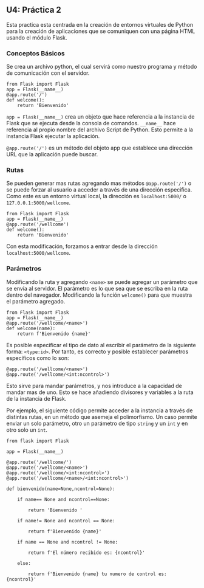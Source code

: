 ## U4: Práctica 2
Esta practica esta centrada en la creación de entornos virtuales de Python para la creación de aplicaciones que se comuniquen con una página HTML usando el módulo Flask.

### Conceptos Básicos
Se crea un archivo python, el cual servirá como nuestro programa y método de comunicación con el servidor.

    from Flask import Flask
    app = Flask(__name__)
    @app.route('/')
    def welcome():
        return 'Bienvenido'

`app = Flask(__name__)` crea un objeto que hace referencia a la instancia de Flask que se ejecuta desde la consola de comandos. `__name__` hace referencia al propio nombre del archivo Script de Python.
Esto permite a la instancia Flask ejecutar la aplicación.

`@app.route('/')` es un método del objeto app que establece una dirección URL que la aplicación puede buscar.

### Rutas
Se pueden generar mas rutas agregando mas métodos `@app.route('/')` o se puede forzar al usuario a acceder a través de una dirección especifica.
Como este es un entorno virtual local, la dirección es `localhost:5000/` o `127.0.0.1:5000/wellcome`.

    from Flask import Flask
    app = Flask(__name__)
    @app.route('/wellcome')
    def welcome():
        return 'Bienvenido'
Con esta modificación, forzamos a entrar desde la dirección `localhost:5000/wellcome`.

### Parámetros
Modificando la ruta y agregando `<name>` se puede agregar un parámetro que se envía al servidor. El parámetro es lo que sea que se escriba en la ruta dentro del navegador.
Modificando la función `welcome()` para que muestra el parámetro agregado.

    from Flask import Flask
    app = Flask(__name__)
    @app.route('/wellcome/<name>')
    def welcome(name):
        return f'Bienvenido {name}'

Es posible especificar el tipo de dato al escribir el parámetro de la siguiente forma: `<type:id>`.
Por tanto, es correcto y posible establecer parámetros específicos como lo son:

    @app.route('/wellcome/<name>')
    @app.route('/wellcome/<int:ncontrol>')

Esto sirve para mandar parámetros, y nos introduce a la capacidad de mandar mas de uno. Esto se hace añadiendo divisores y variables a la ruta de la instancia de Flask.

Por ejemplo, el siguiente código permite acceder a la instancia a través de distintas rutas, en un método que asemeja el polimorfismo. Un caso permite enviar un solo parámetro, otro un parámetro de tipo `string` y un `int` y en otro solo un `int`.

    from flask import Flask

    app = Flask(__name__)

    @app.route('/wellcome/')
    @app.route('/wellcome/<name>')
    @app.route('/wellcome/<int:ncontrol>')
    @app.route('/wellcome/<name>/<int:ncontrol>')

    def bienvenido(name=None,ncontrol=None):

        if name== None and ncontrol==None:

            return 'Bienvenido '

        if name!= None and ncontrol == None:

            return f'Bienvenido {name}'

        if name == None and ncontrol != None:

            return f'El número recibido es: {ncontrol}'

        else:

            return f'Bienvenido {name} tu numero de control es: {ncontrol}'